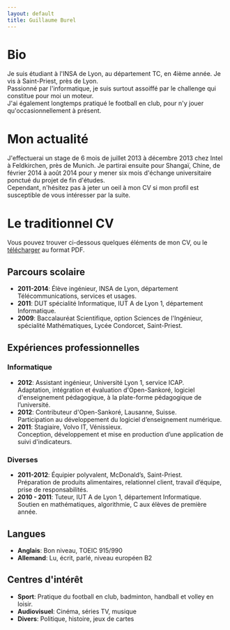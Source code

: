 ```yaml
---
layout: default
title: Guillaume Burel
---
```

# Bio

Je suis étudiant à l'INSA de Lyon, au département TC, en 4ième année. Je vis à Saint-Priest, près de Lyon.  
Passionné par l'informatique, je suis surtout assoiffé par le challenge qui constitue pour moi un moteur.  
J'ai également longtemps pratiqué le football en club, pour n'y jouer qu'occasionnellement à présent.  

# Mon actualité

J'effectuerai un stage de 6 mois de juillet 2013 à décembre 2013 chez Intel à Feldkirchen, près de Munich. Je partirai ensuite pour Shangaï, Chine, de février 2014 à août 2014 pour y mener six mois d'échange universitaire ponctué du projet de fin d'études.  
Cependant, n'hésitez pas à jeter un oeil à mon CV si mon profil est susceptible de vous intéresser par la suite.

# Le traditionnel CV

Vous pouvez trouver ci-dessous quelques éléments de mon CV, ou le [télécharger](assets/cv-fr.pdf) au format PDF.

## Parcours scolaire

*	**2011-2014**: Élève ingénieur, INSA de Lyon, département Télécommunications, services et usages.
*	**2011**: DUT spécialité Informatique, IUT A de Lyon 1, département Informatique.
*	**2009**: Baccalauréat Scientifique, option Sciences de l'Ingénieur, spécialité Mathématiques, Lycée Condorcet, Saint-Priest.

## Expériences professionnelles

### Informatique

*	**2012**: Assistant ingénieur, Université Lyon 1, service ICAP.  
	Adaptation, intégration et évaluation d'Open-Sankoré, logiciel d'enseignement pédagogique, à la plate-forme pédagogique de l’université.
*	**2012**: Contributeur d'Open-Sankoré, Lausanne, Suisse.  
	Participation au développement du logiciel d’enseignement numérique.
*	**2011**: Stagiaire, Volvo IT, Vénissieux.  
	Conception, développement et mise en production d’une application de suivi d'indicateurs.

### Diverses

*	**2011-2012**: Équipier polyvalent, McDonald’s, Saint-Priest.  
	Préparation de produits alimentaires, relationnel client, travail d’équipe, prise de responsabilités.
*	**2010 - 2011**: Tuteur, IUT A de Lyon 1, département Informatique.  
	Soutien en mathématiques, algorithmie, C aux élèves de première année.

## Langues

*	**Anglais**: Bon niveau, TOEIC 915/990
*	**Allemand**: Lu, écrit, parlé, niveau européen B2

## Centres d'intérêt

*	**Sport**: Pratique du football en club, badminton, handball et volley en loisir.
*	**Audiovisuel**: Cinéma, séries TV, musique
*	**Divers**: Politique, histoire, jeux de cartes
